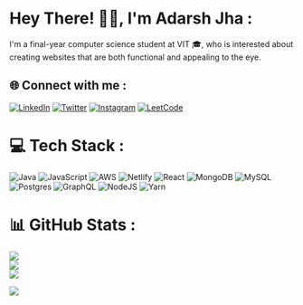 # Hey There! 👋🏻, I'm Adarsh Jha :
I'm a final-year computer science student at VIT 🎓, who is interested about creating websites that are both functional and appealing to the eye.


## 🌐 Connect with me :
[![LinkedIn](https://img.shields.io/badge/LinkedIn-%230077B5.svg?logo=linkedin&logoColor=white)](https://www.linkedin.com/in/adarsh-jha-2213601ab/) [![Twitter](https://img.shields.io/badge/Twitter-%231DA1F2.svg?logo=Twitter&logoColor=white)](https://twitter.com/@AdarshJ25972196) [![Instagram](https://img.shields.io/badge/Instagram-%23E4405F.svg?logo=Instagram&logoColor=white)](https://www.instagram.com/adarsh_jha1611/) [![LeetCode](https://img.shields.io/badge/LeetCode-%23F89F1B.svg?logo=leetcode&logoColor=white)](https://leetcode.com/adarsh_jha1611/)

# 💻 Tech Stack :
![Java](https://img.shields.io/badge/java-%23ED8B00.svg?style=for-the-badge&logo=java&logoColor=white) ![JavaScript](https://img.shields.io/badge/javascript-%23323330.svg?style=for-the-badge&logo=javascript&logoColor=%23F7DF1E) ![AWS](https://img.shields.io/badge/AWS-%23FF9900.svg?style=for-the-badge&logo=amazon-aws&logoColor=white) ![Netlify](https://img.shields.io/badge/netlify-%23000000.svg?style=for-the-badge&logo=netlify&logoColor=#00C7B7) ![React](https://img.shields.io/badge/react-%2320232a.svg?style=for-the-badge&logo=react&logoColor=%2361DAFB) ![MongoDB](https://img.shields.io/badge/MongoDB-%234ea94b.svg?style=for-the-badge&logo=mongodb&logoColor=white) ![MySQL](https://img.shields.io/badge/mysql-%2300f.svg?style=for-the-badge&logo=mysql&logoColor=white) ![Postgres](https://img.shields.io/badge/postgres-%23316192.svg?style=for-the-badge&logo=postgresql&logoColor=white) ![GraphQL](https://img.shields.io/badge/-GraphQL-E10098?style=for-the-badge&logo=graphql&logoColor=white) ![NodeJS](https://img.shields.io/badge/node.js-6DA55F?style=for-the-badge&logo=node.js&logoColor=white) ![Yarn](https://img.shields.io/badge/yarn-%232C8EBB.svg?style=for-the-badge&logo=yarn&logoColor=white)



# 📊 GitHub Stats :
![](https://github-readme-stats.vercel.app/api?username=adarsh-jha1611&theme=react&hide_border=true&include_all_commits=true&count_private=true)<br/>
![](https://github-readme-streak-stats.herokuapp.com/?user=adarsh-jha1611&theme=react&hide_border=true)<br/>
![](https://github-readme-stats.vercel.app/api/top-langs/?username=adarsh-jha1611&theme=react&hide_border=true&include_all_commits=true&count_private=true&layout=compact)


[![](https://visitcount.itsvg.in/api?id=adarsh-jha1611&icon=0&color=0)](https://visitcount.itsvg.in)

